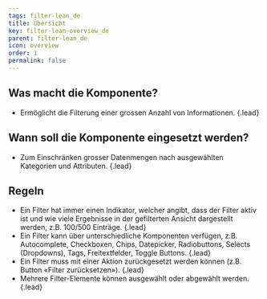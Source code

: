 ```yaml
---
tags: filter-lean_de
title: Übersicht
key: filter-lean-overview_de
parent: filter-lean_de
icon: overview
order: 1
permalink: false  
---
```



## Was macht die Komponente?
* Ermöglicht die Filterung einer grossen Anzahl von Informationen. {.lead}


## Wann soll die Komponente eingesetzt werden? 
* Zum Einschränken grosser Datenmengen nach ausgewählten Kategorien und Attributen. {.lead}


## Regeln
* Ein Filter hat immer einen Indikator, welcher angibt, dass der Filter aktiv ist und wie viele Ergebnisse in der gefilterten Ansicht dargestellt werden, z.B. 100/500 Einträge. {.lead}
* Ein Filter kann über unterschiedliche Komponenten verfügen, z.B. <sbb-link variant="inline" type="button" href="/{{page.lang}}/design-system/lean/components/autocompletion/">Autocomplete</sbb-link>, <sbb-link variant="inline" type="button" href="/{{page.lang}}/design-system/lean/components/checkbox/">Checkboxen</sbb-link>, <sbb-link variant="inline" type="button" href="/{{page.lang}}/design-system/lean/components/chip/">Chips</sbb-link>, <sbb-link variant="inline" type="button" href="/{{page.lang}}/design-system/lean/components/datepicker/">Datepicker</sbb-link>, <sbb-link variant="inline" type="button" href="/{{page.lang}}/design-system/lean/components/radiobutton/">Radiobuttons</sbb-link>, <sbb-link variant="inline" type="button" href="/{{page.lang}}/design-system/lean/components/select/">Selects (Dropdowns)</sbb-link>, <sbb-link variant="inline" type="button" href="/{{page.lang}}/design-system/lean/components/tag/">Tags</sbb-link>, <sbb-link variant="inline" type="button" href="/{{page.lang}}/design-system/lean/components/textfield/">Freitextfelder</sbb-link>, <sbb-link variant="inline" type="button" href="/{{page.lang}}/design-system/lean/components/toggle/">Toggle Buttons</sbb-link>. {.lead}
* Ein Filter muss mit einer Aktion zurückgesetzt werden können (z.B. Button «Filter zurücksetzen»). {.lead}
* Mehrere Filter-Elemente können ausgewählt oder abgewählt werden. {.lead}
